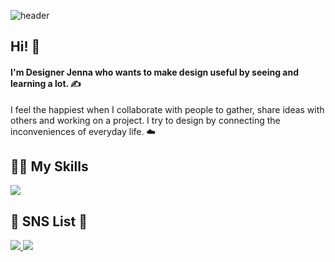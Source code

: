![header](https://capsule-render.vercel.app/api?type=cylinder&color=AFADE7&height=30&section=header&text=Nice%20to%20Meet%20you!&fontSize=16&fontColor=ffffff)

## Hi! 🙌
<h4>I'm Designer Jenna who wants to make design useful by seeing and learning a lot. ✍️ </h4>

I feel the happiest when I collaborate with people to gather, share ideas with others and working on a project. I try to design by connecting the inconveniences of everyday life. ☁️

## 👩‍💻 My Skills
  <img src="https://img.shields.io/badge/Adobe Photoshop-31A8FF?style=for-the-badge&logo=Adobe Photoshop&logoColor=ffffff">

## 🤍 SNS List 🤍
<a href="https://www.instagram.com/reenactheory/"/>
  <img src="https://img.shields.io/badge/Instagram-E4405F?style=for-the-badge&logo=Instagram&logoColor=ffffff">
</a>
 
<a href="https://www.facebook.com/profile.php?id=100009724689944"/>
  <img src="https://img.shields.io/badge/Facebook-1877F2?style=for-the-badge&logo=Facebook&logoColor=ffffff">
</a>
<!--
**reenactheory/reenactheory** is a ✨ _special_ ✨ repository because its `README.md` (this file) appears on your GitHub profile.

Here are some ideas to get you started:

- 🔭 I’m currently working on ...
- 🌱 I’m currently learning ...
- 👯 I’m looking to collaborate on ...
- 🤔 I’m looking for help with ...
- 💬 Ask me about ...
- 📫 How to reach me: ...
- 😄 Pronouns: ...
- ⚡ Fun fact: ...
-->
